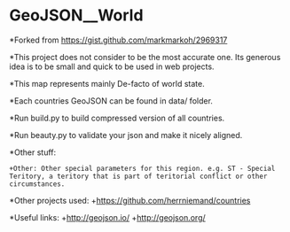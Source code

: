 GeoJSON__World
==============
*Forked from https://gist.github.com/markmarkoh/2969317

*This project does not consider to be the most accurate one. Its generous idea is to be small and quick to be used in web projects. 

*This map represents mainly De-facto of world state.

*Each countries GeoJSON can be found in data/ folder.

*Run build.py to build compressed version of all countries.

*Run beauty.py to validate your json and make it nicely aligned.

*Other stuff:
	
	+Other: Other special parameters for this region. e.g. ST - Special Teritory, a teritory that is part of teritorial conflict or other circumstances.

*Other projects used:
	+https://github.com/herrniemand/countries

*Useful links:
	+http://geojson.io/
	+http://geojson.org/